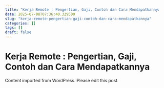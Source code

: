 ```yaml
---
title: "Kerja Remote : Pengertian, Gaji, Contoh dan Cara Mendapatkannya"
date: 2025-07-08T07:36:40.329509
slug: "kerja-remote-pengertian-gaji-contoh-dan-cara-mendapatkannya"
categories: []
tags: []
draft: false
---
```


# Kerja Remote : Pengertian, Gaji, Contoh dan Cara Mendapatkannya

Content imported from WordPress. Please edit this post.
